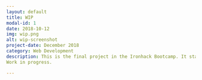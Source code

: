 ```yaml
---
layout: default
title: WIP
modal-id: 1
date: 2018-10-12
img: wip.png
alt: wip-screenshot
project-date: December 2018
category: Web Development
description: This is the final project in the Ironhack Bootcamp. It started in week 8 of 9 and we had 10 days.
Work in progress.

---
```



